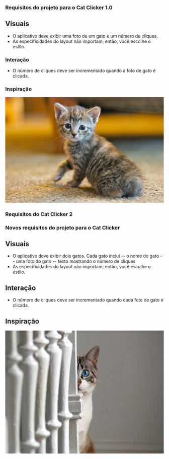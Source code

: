 ### Requisitos do projeto para o Cat Clicker 1.0

## Visuais
- O aplicativo deve exibir uma foto de um gato e um número de cliques.
- As especificidades do layout não importam; então, você escolhe o estilo.


### Interação
- O número de cliques deve ser incrementado quando a foto de gato é clicada.

### Inspiração
![](/cat-clicker/img/cat-one.jpg)


### Requisitos do Cat Clicker 2

### Novos requisitos do projeto para o Cat Clicker

## Visuais
- O aplicativo deve exibir dois gatos. Cada gato inclui
-- o nome do gato
-- uma foto do gato
-- texto mostrando o número de cliques
- As especificidades do layout não importam; então, você escolhe o estilo.

## Interação
- O número de cliques deve ser incrementado quando cada foto de gato é clicada.

## Inspiração
![](/cat-clicker/img/cat-two.jpg)